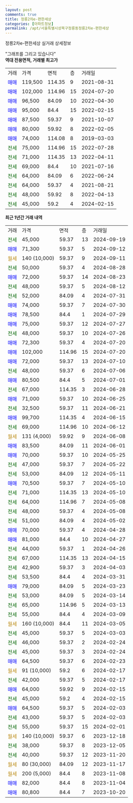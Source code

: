 ```yaml
---
layout: post
comments: true
title: 정릉2차e-편한세상
categories: [아파트정보]
permalink: /apt/서울특별시성북구정릉동정릉2차e-편한세상
---
```


정릉2차e-편한세상 실거래 상세정보

<script type="text/javascript">
  google.charts.load('current', {'packages':['line', 'corechart']});
  google.charts.setOnLoadCallback(drawChart);

  function drawChart() {
    var data = new google.visualization.DataTable();
    data.addColumn('date', '거래일');
    data.addColumn('number', "매매");
    data.addColumn('number', "전세");
    data.addColumn('number', "전매");

    data.addRows([[new Date(Date.parse("2024-09-19")), null, 45000, null], [new Date(Date.parse("2024-09-12")), 71300, null, null], [new Date(Date.parse("2024-09-11")), null, null, null], [new Date(Date.parse("2024-08-28")), null, 50000, null], [new Date(Date.parse("2024-08-23")), 72000, null, null], [new Date(Date.parse("2024-08-12")), null, 48000, null], [new Date(Date.parse("2024-07-31")), null, 52000, null], [new Date(Date.parse("2024-07-30")), 74000, null, null], [new Date(Date.parse("2024-07-29")), 78500, null, null], [new Date(Date.parse("2024-07-27")), 75000, null, null], [new Date(Date.parse("2024-07-26")), null, 48000, null], [new Date(Date.parse("2024-07-20")), 72300, null, null], [new Date(Date.parse("2024-07-20")), 102000, null, null], [new Date(Date.parse("2024-07-10")), 72000, null, null], [new Date(Date.parse("2024-07-06")), null, 48000, null], [new Date(Date.parse("2024-07-01")), 80500, null, null], [new Date(Date.parse("2024-06-28")), null, 67000, null], [new Date(Date.parse("2024-06-25")), 71000, null, null], [new Date(Date.parse("2024-06-21")), null, 32500, null], [new Date(Date.parse("2024-06-15")), 99700, null, null], [new Date(Date.parse("2024-06-12")), null, 69000, null], [new Date(Date.parse("2024-06-08")), null, null, null], [new Date(Date.parse("2024-06-01")), 83500, null, null], [new Date(Date.parse("2024-05-25")), 70000, null, null], [new Date(Date.parse("2024-05-22")), null, 47000, null], [new Date(Date.parse("2024-05-11")), null, 53000, null], [new Date(Date.parse("2024-05-10")), 70500, null, null], [new Date(Date.parse("2024-05-10")), null, 71000, null], [new Date(Date.parse("2024-05-08")), null, 64000, null], [new Date(Date.parse("2024-05-08")), null, 48000, null], [new Date(Date.parse("2024-05-02")), null, 51000, null], [new Date(Date.parse("2024-04-28")), 70000, null, null], [new Date(Date.parse("2024-04-27")), 81000, null, null], [new Date(Date.parse("2024-04-26")), null, 44000, null], [new Date(Date.parse("2024-04-15")), null, 67000, null], [new Date(Date.parse("2024-04-03")), null, 42900, null], [new Date(Date.parse("2024-03-31")), null, 53500, null], [new Date(Date.parse("2024-03-23")), 79000, null, null], [new Date(Date.parse("2024-03-14")), null, 53000, null], [new Date(Date.parse("2024-03-13")), null, 65000, null], [new Date(Date.parse("2024-03-09")), null, 55000, null], [new Date(Date.parse("2024-03-05")), null, null, null], [new Date(Date.parse("2024-03-03")), null, 45000, null], [new Date(Date.parse("2024-02-24")), null, 46000, null], [new Date(Date.parse("2024-02-24")), null, 45000, null], [new Date(Date.parse("2024-02-23")), 64500, null, null], [new Date(Date.parse("2024-02-17")), null, null, null], [new Date(Date.parse("2024-02-17")), null, 42000, null], [new Date(Date.parse("2024-02-15")), 64000, null, null], [new Date(Date.parse("2024-02-15")), null, 45000, null], [new Date(Date.parse("2024-02-03")), 64500, null, null], [new Date(Date.parse("2024-02-03")), null, 43000, null], [new Date(Date.parse("2024-02-01")), null, 55000, null], [new Date(Date.parse("2023-12-18")), null, null, null], [new Date(Date.parse("2023-12-05")), null, 38000, null], [new Date(Date.parse("2023-11-20")), null, 40000, null], [new Date(Date.parse("2023-11-17")), null, null, null], [new Date(Date.parse("2023-11-08")), null, null, null], [new Date(Date.parse("2023-11-04")), 82000, null, null], [new Date(Date.parse("2023-10-20")), 80800, null, null]]);

    var options = {
      hAxis: {
        format: 'yyyy/MM/dd'
      },    
      lineWidth: 0,
      pointsVisible: true,    
      title: '최근 1년간 유형별 실거래가 분포',
      legend: { position: 'bottom' }
    };

    var formatter = new google.visualization.NumberFormat({pattern:'###,###'} );
    formatter.format(data, 1);
    formatter.format(data, 2);
    
    setTimeout(function() {
        var chart = new google.visualization.LineChart(document.getElementById('columnchart_material'));
        chart.draw(data, (options));
        document.getElementById('loading').style.display = 'none';
    }, 200);
  }
</script>


<div id="loading" style="z-index:20; display: block; margin-left: 0px">"그래프를 그리고 있습니다"</div>
<div id="columnchart_material" style="width: 95%; margin-left: 0px; display: block"></div>
<!-- contents start -->
<b>역대 전용면적, 거래별 최고가</b>
<table class="sortable">
    <tr>
      <td>거래</td>
      <td>가격</td>
      <td>면적</td>
      <td>층</td>
      <td>거래일</td>
    </tr>
        <tr>
          <td><a style="color: blue">매매</a></td>
          <td>119,500</td>
          <td>114.35</td>
          <td>9</td>
          <td>2021-08-31</td>
        </tr>            <tr>
          <td><a style="color: blue">매매</a></td>
          <td>102,000</td>
          <td>114.96</td>
          <td>15</td>
          <td>2024-07-20</td>
        </tr>            <tr>
          <td><a style="color: blue">매매</a></td>
          <td>96,500</td>
          <td>84.09</td>
          <td>10</td>
          <td>2022-04-30</td>
        </tr>            <tr>
          <td><a style="color: blue">매매</a></td>
          <td>95,000</td>
          <td>84.4</td>
          <td>15</td>
          <td>2022-02-15</td>
        </tr>            <tr>
          <td><a style="color: blue">매매</a></td>
          <td>87,500</td>
          <td>59.37</td>
          <td>9</td>
          <td>2021-10-07</td>
        </tr>            <tr>
          <td><a style="color: blue">매매</a></td>
          <td>80,000</td>
          <td>59.92</td>
          <td>8</td>
          <td>2022-02-05</td>
        </tr>            <tr>
          <td><a style="color: blue">매매</a></td>
          <td>74,000</td>
          <td>114.08</td>
          <td>8</td>
          <td>2019-03-03</td>
        </tr>        
        <tr>
              <td><a style="color: darkgreen">전세</a></td>
              <td>75,000</td>
              <td>114.96</td>
              <td>15</td>
              <td>2022-07-28</td>
            </tr>            <tr>
              <td><a style="color: darkgreen">전세</a></td>
              <td>71,000</td>
              <td>114.35</td>
              <td>13</td>
              <td>2022-04-11</td>
            </tr>            <tr>
              <td><a style="color: darkgreen">전세</a></td>
              <td>69,000</td>
              <td>84.4</td>
              <td>10</td>
              <td>2021-07-16</td>
            </tr>            <tr>
              <td><a style="color: darkgreen">전세</a></td>
              <td>64,000</td>
              <td>84.09</td>
              <td>6</td>
              <td>2022-06-24</td>
            </tr>            <tr>
              <td><a style="color: darkgreen">전세</a></td>
              <td>64,000</td>
              <td>59.37</td>
              <td>4</td>
              <td>2021-08-21</td>
            </tr>            <tr>
              <td><a style="color: darkgreen">전세</a></td>
              <td>48,000</td>
              <td>59.92</td>
              <td>8</td>
              <td>2022-04-13</td>
            </tr>            <tr>
              <td><a style="color: darkgreen">전세</a></td>
              <td>45,000</td>
              <td>59.2</td>
              <td>4</td>
              <td>2024-02-15</td>
            </tr>        
    
</table>

<b>최근 1년간 거래 내역</b>

<table class="sortable">
    <tr>
      <td>거래</td>
      <td>가격</td>
      <td>면적</td>
      <td>층</td>
      <td>거래일</td>
    </tr>
    <tr>
      <td><a style="color: darkgreen">전세</a></td>
      <td>45,000</td>
      <td>59.37</td>
      <td>13</td>
      <td>2024-09-19</td>
    </tr>          <tr>
      <td><a style="color: blue">매매</a></td>
      <td>71,300</td>
      <td>59.37</td>
      <td>5</td>
      <td>2024-09-12</td>
    </tr>          <tr>
      <td><a style="color: darkgoldenrod">월세</a></td>
      <td>140 (10,000)</td>
      <td>59.37</td>
      <td>9</td>
      <td>2024-09-11</td>
    </tr>          <tr>
      <td><a style="color: darkgreen">전세</a></td>
      <td>50,000</td>
      <td>59.37</td>
      <td>4</td>
      <td>2024-08-28</td>
    </tr>          <tr>
      <td><a style="color: blue">매매</a></td>
      <td>72,000</td>
      <td>59.37</td>
      <td>14</td>
      <td>2024-08-23</td>
    </tr>          <tr>
      <td><a style="color: darkgreen">전세</a></td>
      <td>48,000</td>
      <td>59.37</td>
      <td>5</td>
      <td>2024-08-12</td>
    </tr>          <tr>
      <td><a style="color: darkgreen">전세</a></td>
      <td>52,000</td>
      <td>84.09</td>
      <td>4</td>
      <td>2024-07-31</td>
    </tr>          <tr>
      <td><a style="color: blue">매매</a></td>
      <td>74,000</td>
      <td>59.37</td>
      <td>7</td>
      <td>2024-07-30</td>
    </tr>          <tr>
      <td><a style="color: blue">매매</a></td>
      <td>78,500</td>
      <td>84.4</td>
      <td>1</td>
      <td>2024-07-29</td>
    </tr>          <tr>
      <td><a style="color: blue">매매</a></td>
      <td>75,000</td>
      <td>59.37</td>
      <td>12</td>
      <td>2024-07-27</td>
    </tr>          <tr>
      <td><a style="color: darkgreen">전세</a></td>
      <td>48,000</td>
      <td>59.37</td>
      <td>10</td>
      <td>2024-07-26</td>
    </tr>          <tr>
      <td><a style="color: blue">매매</a></td>
      <td>72,300</td>
      <td>59.37</td>
      <td>4</td>
      <td>2024-07-20</td>
    </tr>          <tr>
      <td><a style="color: blue">매매</a></td>
      <td>102,000</td>
      <td>114.96</td>
      <td>15</td>
      <td>2024-07-20</td>
    </tr>          <tr>
      <td><a style="color: blue">매매</a></td>
      <td>72,000</td>
      <td>59.37</td>
      <td>13</td>
      <td>2024-07-10</td>
    </tr>          <tr>
      <td><a style="color: darkgreen">전세</a></td>
      <td>48,000</td>
      <td>59.37</td>
      <td>6</td>
      <td>2024-07-06</td>
    </tr>          <tr>
      <td><a style="color: blue">매매</a></td>
      <td>80,500</td>
      <td>84.4</td>
      <td>5</td>
      <td>2024-07-01</td>
    </tr>          <tr>
      <td><a style="color: darkgreen">전세</a></td>
      <td>67,000</td>
      <td>114.35</td>
      <td>3</td>
      <td>2024-06-28</td>
    </tr>          <tr>
      <td><a style="color: blue">매매</a></td>
      <td>71,000</td>
      <td>59.37</td>
      <td>10</td>
      <td>2024-06-25</td>
    </tr>          <tr>
      <td><a style="color: darkgreen">전세</a></td>
      <td>32,500</td>
      <td>59.37</td>
      <td>11</td>
      <td>2024-06-21</td>
    </tr>          <tr>
      <td><a style="color: blue">매매</a></td>
      <td>99,700</td>
      <td>114.35</td>
      <td>4</td>
      <td>2024-06-15</td>
    </tr>          <tr>
      <td><a style="color: darkgreen">전세</a></td>
      <td>69,000</td>
      <td>114.96</td>
      <td>10</td>
      <td>2024-06-12</td>
    </tr>          <tr>
      <td><a style="color: darkgoldenrod">월세</a></td>
      <td>131 (4,000)</td>
      <td>59.92</td>
      <td>9</td>
      <td>2024-06-08</td>
    </tr>          <tr>
      <td><a style="color: blue">매매</a></td>
      <td>83,500</td>
      <td>84.09</td>
      <td>11</td>
      <td>2024-06-01</td>
    </tr>          <tr>
      <td><a style="color: blue">매매</a></td>
      <td>70,000</td>
      <td>59.37</td>
      <td>10</td>
      <td>2024-05-25</td>
    </tr>          <tr>
      <td><a style="color: darkgreen">전세</a></td>
      <td>47,000</td>
      <td>59.37</td>
      <td>7</td>
      <td>2024-05-22</td>
    </tr>          <tr>
      <td><a style="color: darkgreen">전세</a></td>
      <td>53,000</td>
      <td>84.09</td>
      <td>12</td>
      <td>2024-05-11</td>
    </tr>          <tr>
      <td><a style="color: blue">매매</a></td>
      <td>70,500</td>
      <td>59.37</td>
      <td>7</td>
      <td>2024-05-10</td>
    </tr>          <tr>
      <td><a style="color: darkgreen">전세</a></td>
      <td>71,000</td>
      <td>114.35</td>
      <td>13</td>
      <td>2024-05-10</td>
    </tr>          <tr>
      <td><a style="color: darkgreen">전세</a></td>
      <td>64,000</td>
      <td>114.96</td>
      <td>7</td>
      <td>2024-05-08</td>
    </tr>          <tr>
      <td><a style="color: darkgreen">전세</a></td>
      <td>48,000</td>
      <td>59.37</td>
      <td>4</td>
      <td>2024-05-08</td>
    </tr>          <tr>
      <td><a style="color: darkgreen">전세</a></td>
      <td>51,000</td>
      <td>84.09</td>
      <td>4</td>
      <td>2024-05-02</td>
    </tr>          <tr>
      <td><a style="color: blue">매매</a></td>
      <td>70,000</td>
      <td>59.37</td>
      <td>4</td>
      <td>2024-04-28</td>
    </tr>          <tr>
      <td><a style="color: blue">매매</a></td>
      <td>81,000</td>
      <td>84.4</td>
      <td>10</td>
      <td>2024-04-27</td>
    </tr>          <tr>
      <td><a style="color: darkgreen">전세</a></td>
      <td>44,000</td>
      <td>59.37</td>
      <td>1</td>
      <td>2024-04-26</td>
    </tr>          <tr>
      <td><a style="color: darkgreen">전세</a></td>
      <td>67,000</td>
      <td>114.35</td>
      <td>13</td>
      <td>2024-04-15</td>
    </tr>          <tr>
      <td><a style="color: darkgreen">전세</a></td>
      <td>42,900</td>
      <td>59.37</td>
      <td>3</td>
      <td>2024-04-03</td>
    </tr>          <tr>
      <td><a style="color: darkgreen">전세</a></td>
      <td>53,500</td>
      <td>84.4</td>
      <td>4</td>
      <td>2024-03-31</td>
    </tr>          <tr>
      <td><a style="color: blue">매매</a></td>
      <td>79,000</td>
      <td>84.09</td>
      <td>5</td>
      <td>2024-03-23</td>
    </tr>          <tr>
      <td><a style="color: darkgreen">전세</a></td>
      <td>53,000</td>
      <td>84.09</td>
      <td>5</td>
      <td>2024-03-14</td>
    </tr>          <tr>
      <td><a style="color: darkgreen">전세</a></td>
      <td>65,000</td>
      <td>114.96</td>
      <td>5</td>
      <td>2024-03-13</td>
    </tr>          <tr>
      <td><a style="color: darkgreen">전세</a></td>
      <td>55,000</td>
      <td>84.4</td>
      <td>4</td>
      <td>2024-03-09</td>
    </tr>          <tr>
      <td><a style="color: darkgoldenrod">월세</a></td>
      <td>160 (10,000)</td>
      <td>84.4</td>
      <td>11</td>
      <td>2024-03-05</td>
    </tr>          <tr>
      <td><a style="color: darkgreen">전세</a></td>
      <td>45,000</td>
      <td>59.37</td>
      <td>5</td>
      <td>2024-03-03</td>
    </tr>          <tr>
      <td><a style="color: darkgreen">전세</a></td>
      <td>46,000</td>
      <td>59.37</td>
      <td>2</td>
      <td>2024-02-24</td>
    </tr>          <tr>
      <td><a style="color: darkgreen">전세</a></td>
      <td>45,000</td>
      <td>59.37</td>
      <td>3</td>
      <td>2024-02-24</td>
    </tr>          <tr>
      <td><a style="color: blue">매매</a></td>
      <td>64,500</td>
      <td>59.37</td>
      <td>6</td>
      <td>2024-02-23</td>
    </tr>          <tr>
      <td><a style="color: darkgoldenrod">월세</a></td>
      <td>91 (10,000)</td>
      <td>59.2</td>
      <td>6</td>
      <td>2024-02-17</td>
    </tr>          <tr>
      <td><a style="color: darkgreen">전세</a></td>
      <td>42,000</td>
      <td>59.37</td>
      <td>5</td>
      <td>2024-02-17</td>
    </tr>          <tr>
      <td><a style="color: blue">매매</a></td>
      <td>64,000</td>
      <td>59.92</td>
      <td>9</td>
      <td>2024-02-15</td>
    </tr>          <tr>
      <td><a style="color: darkgreen">전세</a></td>
      <td>45,000</td>
      <td>59.2</td>
      <td>4</td>
      <td>2024-02-15</td>
    </tr>          <tr>
      <td><a style="color: blue">매매</a></td>
      <td>64,500</td>
      <td>59.37</td>
      <td>5</td>
      <td>2024-02-03</td>
    </tr>          <tr>
      <td><a style="color: darkgreen">전세</a></td>
      <td>43,000</td>
      <td>59.37</td>
      <td>5</td>
      <td>2024-02-03</td>
    </tr>          <tr>
      <td><a style="color: darkgreen">전세</a></td>
      <td>55,000</td>
      <td>59.37</td>
      <td>15</td>
      <td>2024-02-01</td>
    </tr>          <tr>
      <td><a style="color: darkgoldenrod">월세</a></td>
      <td>140 (10,000)</td>
      <td>59.37</td>
      <td>6</td>
      <td>2023-12-18</td>
    </tr>          <tr>
      <td><a style="color: darkgreen">전세</a></td>
      <td>38,000</td>
      <td>59.37</td>
      <td>8</td>
      <td>2023-12-05</td>
    </tr>          <tr>
      <td><a style="color: darkgreen">전세</a></td>
      <td>40,000</td>
      <td>59.37</td>
      <td>12</td>
      <td>2023-11-20</td>
    </tr>          <tr>
      <td><a style="color: darkgoldenrod">월세</a></td>
      <td>80 (30,000)</td>
      <td>84.09</td>
      <td>12</td>
      <td>2023-11-17</td>
    </tr>          <tr>
      <td><a style="color: darkgoldenrod">월세</a></td>
      <td>200 (5,000)</td>
      <td>84.4</td>
      <td>8</td>
      <td>2023-11-08</td>
    </tr>          <tr>
      <td><a style="color: blue">매매</a></td>
      <td>82,000</td>
      <td>84.4</td>
      <td>8</td>
      <td>2023-11-04</td>
    </tr>          <tr>
      <td><a style="color: blue">매매</a></td>
      <td>80,800</td>
      <td>84.4</td>
      <td>7</td>
      <td>2023-10-20</td>
    </tr>      </table>
<!-- contents end -->    

